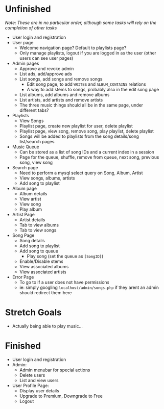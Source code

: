 # Unfinished
*Note: These are in no particular order, although some tasks will rely on the completion of other tasks*
 - User login and registration
 - User page
    - Welcome navigation page? Default to playlists page?
    - Only manage playlists, logout if you are logged in as the user (other users can see user pages)
 - Admin pages
    - Approve and revoke admin
    - List ads, add/approve ads
    - List songs, add songs and remove songs
        - Edit song page, to add `WRITES` and `ALBUM_CONTAINS` relations
        - A way to add stems to songs, probably also in the edit song page
    - List albums, add albums and remove albums
    - List artists, add artists and remove artists
    - The three music things should all be in the same page, under different tabs?
 - Playlists
    - View Songs
    - Playlist page, create new playlist for user, delete playlist
    - Playlist page, view song, remove song, play playlist, delete playlist
    - Songs will be added to playlists from the song details/song list/search pages
 - Music Queue
    - Can be stored as a list of song IDs and a current index in a session
    - Page for the queue, shuffle, remove from queue, next song, previous song, view song
 - Search page
    - Need to perform a mysql select query on Song, Album, Artist
    - View songs, albums, artists
    - Add song to playlist
 - Album page
    - Album details
    - View artist
    - View song
    - Play album
 - Artist Page
    - Artist details
    - Tab to view albums
    - Tab to view songs
 - Song Page
    - Song details
    - Add song to playlist
    - Add song to queue
        - Play song (set the queue as `[SongID]`)
    - Enable/Disable stems
    - View associated albums
    - View associated artists
 - Error Page
    - To go to if a user does not have permissions
    - ie: simply googling `localhost/admin/songs.php` if they arent an admin should redirect them here

# Stretch Goals
 - Actually being able to play music...

# Finished
 - User login and registration
 - Admin:
    - Admin menubar for special actions
    - Delete users
    - List and view users
- User Profile Page:
    - Display user details
    - Upgrade to Premium, Downgrade to Free
    - Logout
